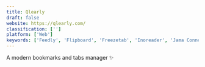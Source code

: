 ```yaml
---
title: Qlearly
draft: false 
website: https://qlearly.com/
classification: ['']
platform: ['Web']
keywords: ['Feedly', 'Flipboard', 'Freezetab', 'Inoreader', 'Jama Connect', 'Kanban Tool', 'Memex', 'Pinboard', 'Pocket', 'Raindrop.io', 'Session Box', 'Tabli', 'Trello', 'start.me']
---
```

A modern bookmarks and tabs manager ✨